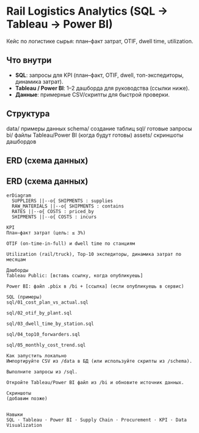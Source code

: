 # Rail Logistics Analytics (SQL → Tableau → Power BI)

Кейс по логистике сырья: план–факт затрат, OTIF, dwell time, utilization.

## Что внутри
- **SQL**: запросы для KPI (план–факт, OTIF, dwell, топ-экспедиторы, динамика затрат).
- **Tableau / Power BI**: 1–2 дашборда для руководства (ссылки ниже).
- **Данные**: примерные CSV/скрипты для быстрой проверки.

## Структура
data/ примеры данных
schema/ создание таблиц
sql/ готовые запросы
bi/ файлы Tableau/Power BI (когда будут готовы)
assets/ скриншоты дашбордов

## ERD (схема данных)
## ERD (схема данных)
```mermaid
erDiagram
  SUPPLIERS ||--o{ SHIPMENTS : supplies
  RAW_MATERIALS ||--o{ SHIPMENTS : contains
  RATES ||--o{ COSTS : priced_by
  SHIPMENTS ||--o{ COSTS : incurs

KPI
План–факт затрат (цель: ≤ 3%)

OTIF (on-time-in-full) и dwell time по станциям

Utilization (rail/truck), Top-10 экспедиторы, динамика затрат по месяцам

Дашборды
Tableau Public: [вставь ссылку, когда опубликуешь]

Power BI: файл .pbix в /bi + [ссылка] (если опубликуешь в сервис)

SQL (примеры)
sql/01_cost_plan_vs_actual.sql

sql/02_otif_by_plant.sql

sql/03_dwell_time_by_station.sql

sql/04_top10_forwarders.sql

sql/05_monthly_cost_trend.sql

Как запустить локально
Импортируйте CSV из /data в БД (или используйте скрипты из /schema).

Выполните запросы из /sql.

Откройте Tableau/Power BI файл из /bi и обновите источник данных.

Скриншоты
(добавим позже)


Навыки
SQL · Tableau · Power BI · Supply Chain · Procurement · KPI · Data Visualization
